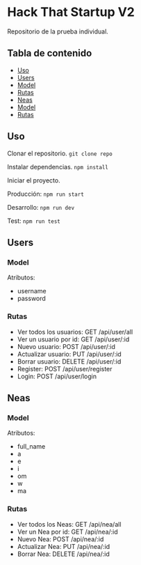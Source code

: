 # Hack That Startup V2

Repositorio de la prueba individual.

## Tabla de contenido

* [Uso](#uso)
* [Users](#users)
 * [Model](#model)
 * [Rutas](#rutas)
* [Neas](#neas)
 * [Model](#model)
 * [Rutas](#rutas)
## Uso
Clonar el repositorio.
`git clone repo`


Instalar dependencias.
`npm install`


Iniciar el proyecto.

Producción: `npm run start`

Desarrollo: `npm run dev`

Test: `npm run test`

## Users

### Model

Atributos:

* username
* password

### Rutas

* Ver todos los usuarios: GET /api/user/all
* Ver un usuario por id: GET /api/user/:id
* Nuevo usuario: POST /api/user/:id
* Actualizar usuario: PUT /api/user/:id
* Borrar usuario: DELETE /api/user/:id
* Register: POST /api/user/register
* Login: POST /api/user/login

## Neas

### Model

Atributos:

* full_name
* a
* e
* i
* om
* w
* ma

### Rutas

* Ver todos los Neas: GET /api/nea/all
* Ver un Nea por id: GET /api/nea/:id
* Nuevo Nea: POST /api/nea/:id
* Actualizar Nea: PUT /api/nea/:id
* Borrar Nea: DELETE /api/nea/:id